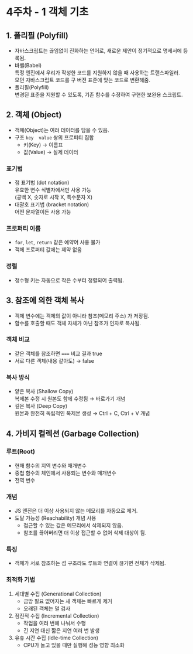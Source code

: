 # 4주차 - 1  객체 기초

## 1. 폴리필 (Polyfill)

- 자바스크립트는 끊임없이 진화하는 언어로, 새로운 제안이 정기적으로 명세서에 등록됨.
- 바벨(Babel)  
  특정 엔진에서 우리가 작성한 코드를 지원하지 않을 때 사용하는 트랜스파일러.  
  모던 자바스크립트 코드를 구 버전 표준에 맞는 코드로 변환해줌.
- 폴리필(Polyfill)  
  변경된 표준을 지원할 수 있도록, 기존 함수를 수정하여 구현한 보완용 스크립트.


## 2. 객체 (Object)

- 객체(Object)는 여러 데이터를 담을 수 있음.
- 구조 `key  value` 쌍의 프로퍼티 집합
  - 키(Key) → 이름표  
  - 값(Value) → 실제 데이터

### 표기법
- 점 표기법 (dot notation)  
  유효한 변수 식별자에서만 사용 가능  
  (공백 X, 숫자로 시작 X, 특수문자 X)
- 대괄호 표기법 (bracket notation)  
  어떤 문자열이든 사용 가능

### 프로퍼티 이름
- `for`, `let`, `return` 같은 예약어 사용 불가
- 객체 프로퍼티 값에는 제약 없음

### 정렬
- 정수형 키는 자동으로 작은 수부터 정렬되어 출력됨.


## 3. 참조에 의한 객체 복사

- 객체 변수에는 객체의 값이 아니라 참조(메모리 주소) 가 저장됨.
- 함수를 호출할 때도 객체 자체가 아닌 참조가 인자로 복사됨.

### 객체 비교
- 같은 객체를 참조하면 `===` 비교 결과 true
- 서로 다른 객체(내용 같아도) → false

### 복사 방식
- 얕은 복사 (Shallow Copy)  
  복제본 수정 시 원본도 함께 수정됨 → 바로가기 개념
- 깊은 복사 (Deep Copy)  
  원본과 완전히 독립적인 복제본 생성 → Ctrl + C, Ctrl + V 개념


## 4. 가비지 컬렉션 (Garbage Collection)

### 루트(Root)
- 현재 함수의 지역 변수와 매개변수
- 중첩 함수의 체인에서 사용되는 변수와 매개변수
- 전역 변수

### 개념
- JS 엔진은 더 이상 사용되지 않는 메모리를 자동으로 제거.
- 도달 가능성 (Reachability) 개념 사용  
  - 접근할 수 있는 값은 메모리에서 삭제되지 않음.
  - 참조를 끊어버리면 더 이상 접근할 수 없어 삭제 대상이 됨.

### 특징
- 객체가 서로 참조하는 섬 구조라도 루트와 연결이 끊기면 전체가 삭제됨.

### 최적화 기법
1. 세대별 수집 (Generational Collection)  
   - 금방 필요 없어지는 새 객체는 빠르게 제거  
   - 오래된 객체는 덜 검사
2. 점진적 수집 (Incremental Collection)  
   - 작업을 여러 번에 나눠서 수행  
   - 긴 지연 대신 짧은 지연 여러 번 발생
3. 유휴 시간 수집 (Idle-time Collection)  
   - CPU가 놀고 있을 때만 실행해 성능 영향 최소화
